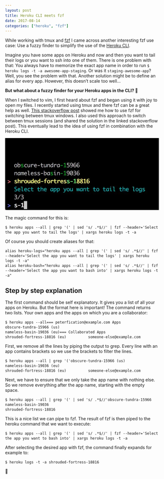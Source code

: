 ```yaml
---
layout: post
title: Heroku CLI meets fzf
date: 2017-08-14
categories: ["heroku", "fzf"]
---
```


While working with tmux and [fzf](https://github.com/junegunn/fzf) I came across another interesting fzf use case: Use a fuzzy finder to simplify the use of the [Heroku CLI](https://devcenter.heroku.com/articles/heroku-cli).

Imagine you have some apps on Heroku and now and then you want to tail their logs or you want to ssh into one of them. There is one problem with that: You always have to memorize the exact app name in order to run `$ heroku logs -t -a awesome-app-staging`. Or was it `staging-awesome-app`? Well, you see the problem with that. Another solution might be to define an alias for every app. However, this doesn’t scale too well…

**But what about a fuzzy finder for your Heroku apps in the CLI? 🤖**

When I switched to vim, I first heard about fzf and began using it with joy to open my files. I recently started using tmux and there fzf can be a great help as well. [This stackoverflow post](https://stackoverflow.com/questions/37730996/tmux-script-for-fast-window-switching-with-fzf-tmux-gives-me-the-wrong-options) showed me how to use fzf for switching between tmux windows. I also used this approach to switch between tmux sessions (and shared the solution in the linked stackoverflow post). This eventually lead to the idea of using fzf in combination with the Heroku CLI.

![Heroku CLI meets fzf](/assets/images/heroku-fzf.webp)

The magic command for this is:

```console
$ heroku apps --all | grep '(' | sed 's/ .*$//' | fzf --header='Select the app you want to tail the logs' | xargs heroku logs -t -a
```

Of course you should create aliases for that:

```console
alias heroku-logs="heroku apps --all | grep '(' | sed 's/ .*$//' | fzf --header='Select the app you want to tail the logs' | xargs heroku logs -t -a"
alias heroku-bash="heroku apps --all | grep '(' | sed 's/ .*$//' | fzf --header='Select the app you want to bash into' | xargs heroku logs -t -a"
```

## Step by step explanation

The first command should be self explanatory. It gives you a list of all your apps on Heroku. But the format here is important! The command returns two lists. Your own apps and the apps on which you are a collaborator:

```console
$ heroku apps --all=== peterfication@example.com Apps
obscure-tundra-15966 (us)
nameless-basin-19036 (eu)=== Collaborated Apps
shrouded-fortress-18816 (eu)          someone-else@example.com
```

First, we remove all the lines by piping the output to grep. Every line with an app contains brackets so we use the brackets to filter the lines.

```console
$ heroku apps --all | grep '('obscure-tundra-15966 (us)
nameless-basin-19036 (eu)
shrouded-fortress-18816 (eu)          someone-else@example.com
```

Next, we have to ensure that we only take the app name with nothing else. So we remove everything after the app name, starting with the empty space.

```console
$ heroku apps --all | grep '(' | sed 's/ .*$//'obscure-tundra-15966
nameless-basin-19036
shrouded-fortress-18816
```

This is a nice list we can pipe to fzf. The result of fzf is then piped to the heroku command that we want to execute:

```console
$ heroku apps --all | grep '(' | sed 's/ .*$//' | fzf --header='Select the app you want to bash into' | xargs heroku logs -t -a
```

After selecting the desired app with fzf, the command finally expands for example to:

```console
$ heroku logs -t -a shrouded-fortress-18816
```

💪

